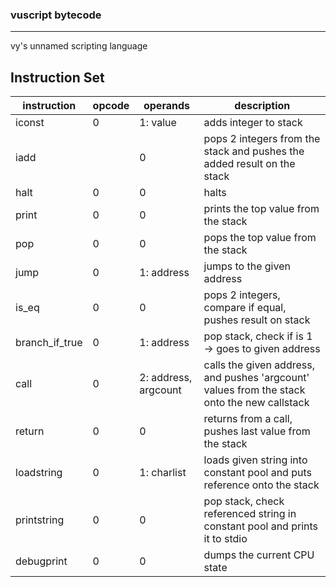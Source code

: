 ### vuscript bytecode
---

vy's unnamed scripting language

Instruction Set
---

| instruction    | opcode | operands             | description                         |
| -------------- | ------ | -------------------- | ----------------------------------- |
| iconst         | 0      | 1: value             | adds integer to stack               |
| iadd           |        | 0                    | pops 2 integers from the stack and pushes the added result on the stack |
| halt           | 0      | 0                    | halts                               |
| print          | 0      | 0                    | prints the top value from the stack |
| pop            | 0      | 0                    | pops the top value from the stack   |
| jump           | 0      | 1: address           | jumps to the given address          |
| is_eq          | 0      | 0                    | pops 2 integers, compare if equal, pushes result on stack |
| branch_if_true | 0      | 1: address           | pop stack, check if is 1 -> goes to given address |
| call           | 0      | 2: address, argcount | calls the given address, and pushes 'argcount' values from the stack onto the new callstack |
| return         | 0      | 0                    | returns from a call, pushes last value from the stack |
| loadstring     | 0      | 1: charlist          | loads given string into constant pool and puts reference onto the stack |
| printstring    | 0      | 0                    | pop stack, check referenced string in constant pool and prints it to stdio |
| debugprint     | 0      | 0                    | dumps the current CPU state |

